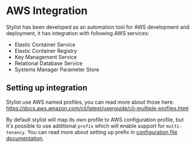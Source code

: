 # AWS Integration
Stylist has been developed as an automation tool for AWS development and deployment, it has integration with following AWS services: 

- Elastic Container Service
- Elastic Container Registry
- Key Management Service
- Relational Database Service
- Systems Manager Parameter Store

## Setting up integration
Stylist use AWS named profiles, you can read more about those here: https://docs.aws.amazon.com/cli/latest/userguide/cli-multiple-profiles.html

By default stylist will map its own profile to AWS configuration profile, but it's possible to use additional `prefix`  which will enable support for `multi-tenancy`. You can read more about setting up prefix in [configuration file documentation](configuration_file.md).